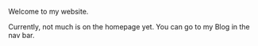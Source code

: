 <meta name="msvalidate.01" content="73C36FB269D0C2836D0D32A333E1546B" />

Welcome to my website.

Currently, not much is on the homepage yet. You can go to my Blog in the nav bar.
